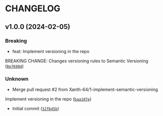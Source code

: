 # CHANGELOG



## v1.0.0 (2024-02-05)

### Breaking

* feat: Implement versioning in the repo

BREAKING CHANGE: Changes versioning rules to Semantic Versioning ([`8e76904`](https://github.com/Xanth-64/definitive-semantic-ver/commit/8e7690479aceb1a3efe5ca741526012202833fd9))

### Unknown

* Merge pull request #2 from Xanth-64/1-implement-semantic-versioning

Implement versioning in the repo ([`baa107e`](https://github.com/Xanth-64/definitive-semantic-ver/commit/baa107e50da1c760115b75b794ae25a38d07dc56))

* Initial commit ([`32fb45b`](https://github.com/Xanth-64/definitive-semantic-ver/commit/32fb45bd191f08a850e1af2eebaa11eba99a52ae))

